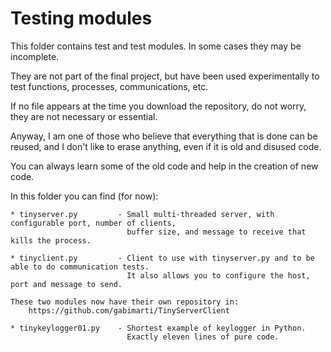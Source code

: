 # Testing modules

This folder contains test and test modules. In some cases they may be incomplete. 

They are not part of the final project, but have been used experimentally to test functions, processes, communications, etc.

If no file appears at the time you download the repository, do not worry, they are not necessary or essential.

Anyway, I am one of those who believe that everything that is done can be reused, and I don't like to erase anything, even if it is old and disused code. 

You can always learn some of the old code and help in the creation of new code.

In this folder you can find (for now):

    * tinyserver.py         - Small multi-threaded server, with configurable port, number of clients, 
                              buffer size, and message to receive that kills the process.
                      
    * tinyclient.py         - Client to use with tinyserver.py and to be able to do communication tests. 
                              It also allows you to configure the host, port and message to send.
                      
    These two modules now have their own repository in:
        https://github.com/gabimarti/TinyServerClient    
        
    * tinykeylogger01.py    - Shortest example of keylogger in Python. 
                              Exactly eleven lines of pure code.        
                              


